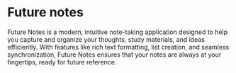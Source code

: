 # Future notes

Future Notes is a modern, intuitive note-taking application designed to help you capture and organize your thoughts, study materials, and ideas efficiently. With features like rich text formatting, list creation, and seamless synchronization, Future Notes ensures that your notes are always at your fingertips, ready for future reference.

